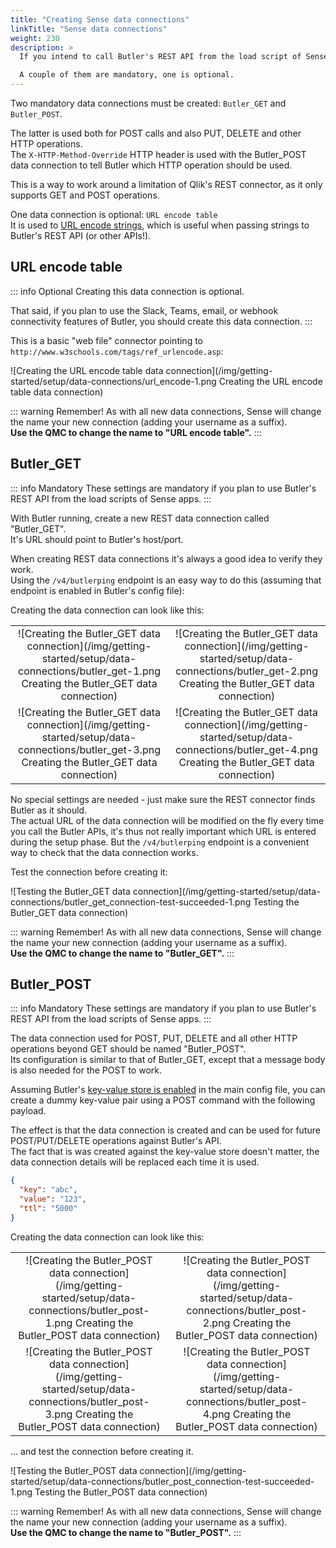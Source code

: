 ```yaml
---
title: "Creating Sense data connections"
linkTitle: "Sense data connections"
weight: 230
description: >
  If you intend to call Butler's REST API from the load script of Sense apps, you must create a few data connections first.

  A couple of them are mandatory, one is optional.
---
```


Two mandatory data connections must be created: `Butler_GET` and `Butler_POST`.

The latter is used both for POST calls and also PUT, DELETE and other HTTP operations.  
The `X-HTTP-Method-Override` HTTP header is used with the Butler_POST data connection to tell Butler which HTTP operation should be used.

This is a way to work around a limitation of Qlik's REST connector, as it only supports GET and POST operations.

One data connection is optional: `URL encode table`  
It is used to [URL encode strings](https://www.w3schools.com/tags/ref_urlencode.ASP), which is useful when passing strings to Butler's REST API (or other APIs!).

## URL encode table

::: info Optional
Creating this data connection is optional.

That said, if you plan to use the Slack, Teams, email, or webhook connectivity features of Butler, you should create this data connection.
:::

This is a basic "web file" connector pointing to `http://www.w3schools.com/tags/ref_urlencode.asp`:

![Creating the URL encode table data connection](/img/getting-started/setup/data-connections/url_encode-1.png Creating the URL encode table data connection)

::: warning Remember!
As with all new data connections, Sense will change the name your new connection (adding your username as a suffix).  
**Use the QMC to change the name to "URL encode table".**
:::

## Butler_GET

::: info Mandatory
These settings are mandatory if you plan to use Butler's REST API from the load scripts of Sense apps.
:::

With Butler running, create a new REST data connection called "Butler_GET".  
It's URL should point to Butler's host/port.

When creating REST data connections it's always a good idea to verify they work.  
Using the `/v4/butlerping` endpoint is an easy way to do this (assuming that endpoint is enabled in Butler's config file):

Creating the data connection can look like this:

|                                                                                                        |                                                                                                        |
| :----------------------------------------------------------------------------------------------------: | :----------------------------------------------------------------------------------------------------: |
| ![Creating the Butler_GET data connection](/img/getting-started/setup/data-connections/butler_get-1.png Creating the Butler_GET data connection) | ![Creating the Butler_GET data connection](/img/getting-started/setup/data-connections/butler_get-2.png Creating the Butler_GET data connection) |
| ![Creating the Butler_GET data connection](/img/getting-started/setup/data-connections/butler_get-3.png Creating the Butler_GET data connection) | ![Creating the Butler_GET data connection](/img/getting-started/setup/data-connections/butler_get-4.png Creating the Butler_GET data connection) |

No special settings are needed - just make sure the REST connector finds Butler as it should.  
The actual URL of the data connection will be modified on the fly every time you call the Butler APIs, it's thus not really important which URL is entered during the setup phase. But the `/v4/butlerping` endpoint is a convenient way to check that the data connection works.

Test the connection before creating it:

![Testing the Butler_GET data connection](/img/getting-started/setup/data-connections/butler_get_connection-test-succeeded-1.png Testing the Butler_GET data connection)

::: warning Remember!
As with all new data connections, Sense will change the name your new connection (adding your username as a suffix).  
**Use the QMC to change the name to "Butler_GET".**
:::

## Butler_POST

::: info Mandatory
These settings are mandatory if you plan to use Butler's REST API from the load scripts of Sense apps.
:::

The data connection used for POST, PUT, DELETE and all other HTTP operations beyond GET should be named "Butler_POST".  
Its configuration is similar to that of Butler_GET, except that a message body is also needed for the POST to work.

Assuming Butler's [key-value store is enabled](/docs/getting-started/setup/key-value-store) in the main config file, you can create a dummy key-value pair using a POST command with the following payload.

The effect is that the data connection is created and can be used for future POST/PUT/DELETE operations against Butler's API.  
The fact that is was created against the key-value store doesn't matter, the data connection details will be replaced each time it is used.

```json
{
  "key": "abc",
  "value": "123",
  "ttl": "5000"
}
```

Creating the data connection can look like this:

|                                                                                                           |                                                                                                           |
| :-------------------------------------------------------------------------------------------------------: | :-------------------------------------------------------------------------------------------------------: |
| ![Creating the Butler_POST data connection](/img/getting-started/setup/data-connections/butler_post-1.png Creating the Butler_POST data connection) | ![Creating the Butler_POST data connection](/img/getting-started/setup/data-connections/butler_post-2.png Creating the Butler_POST data connection) |
| ![Creating the Butler_POST data connection](/img/getting-started/setup/data-connections/butler_post-3.png Creating the Butler_POST data connection) | ![Creating the Butler_POST data connection](/img/getting-started/setup/data-connections/butler_post-4.png Creating the Butler_POST data connection) |

... and test the connection before creating it.

![Testing the Butler_POST data connection](/img/getting-started/setup/data-connections/butler_post_connection-test-succeeded-1.png Testing the Butler_POST data connection)

::: warning Remember!
As with all new data connections, Sense will change the name your new connection (adding your username as a suffix).  
**Use the QMC to change the name to "Butler_POST".**
:::
